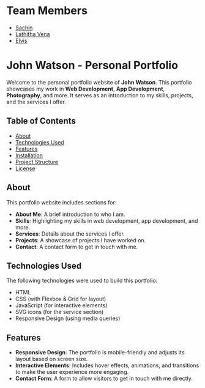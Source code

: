 # Team Members
- [Sachin](https://github.com/elitecoderx)
- [Lathitha Vena](https://github.com/7athitha)
- [Elvis]()

# John Watson - Personal Portfolio

Welcome to the personal portfolio website of **John Watson**. This portfolio showcases my work in **Web Development**, **App Development**, **Photography**, and more. It serves as an introduction to my skills, projects, and the services I offer.

## Table of Contents
- [About](#about)
- [Technologies Used](#technologies-used)
- [Features](#features)
- [Installation](#installation)
- [Project Structure](#project-structure)
- [License](#license)

## About
This portfolio website includes sections for:
- **About Me**: A brief introduction to who I am.
- **Skills**: Highlighting my skills in web development, app development, and more.
- **Services**: Details about the services I offer.
- **Projects**: A showcase of projects I have worked on.
- **Contact**: A contact form to get in touch with me.

## Technologies Used
The following technologies were used to build this portfolio:
- HTML
- CSS (with Flexbox & Grid for layout)
- JavaScript (for interactive elements)
- SVG icons (for the service section)
- Responsive Design (using media queries)

## Features
- **Responsive Design**: The portfolio is mobile-friendly and adjusts its layout based on screen size.
- **Interactive Elements**: Includes hover effects, animations, and transitions to make the user experience more engaging.
- **Contact Form**: A form to allow visitors to get in touch with me directly.


